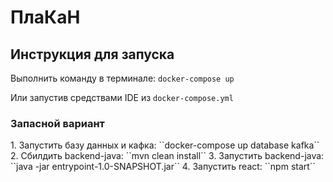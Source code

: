 <h1>ПлаКаН</h1>

<h2>Инструкция для запуска</h2>

Выполнить команду в терминале: ``docker-compose up``

Или запустив средствами IDE из ``docker-compose.yml``


<h3>Запасной вариант</h3>
1. Запустить базу данных и кафка: ``docker-compose up database kafka``
2. Сбилдить backend-java: ``mvn clean install``
3. Запустить backend-java: ``java -jar entrypoint-1.0-SNAPSHOT.jar``
4. Запустить react: ``npm start``

